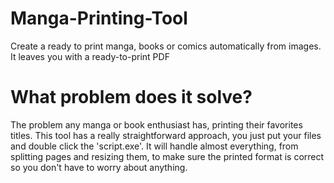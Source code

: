 # Manga-Printing-Tool
Create a ready to print manga, books or comics automatically from images. It leaves you with a ready-to-print PDF

# What problem does it solve?
The problem any manga or book enthusiast has, printing their favorites titles. This tool has a really straightforward approach, you just put your files and double click the 'script.exe'. It will handle almost everything, from splitting pages and resizing them, to make sure the printed format is correct so you don't have to worry about anything.


